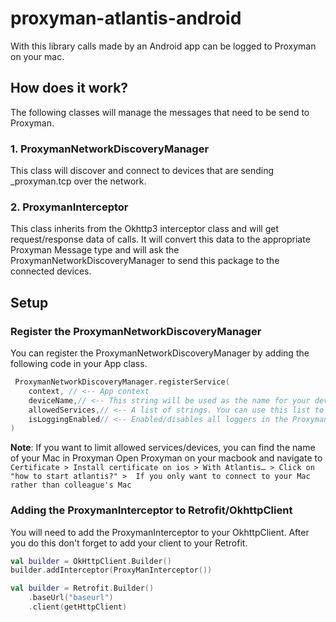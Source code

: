 # proxyman-atlantis-android
With this library calls made by an Android app can be logged to Proxyman on your mac.

## How does it work?

The following classes will manage the messages that need to be send to Proxyman.
### 1. ProxymanNetworkDiscoveryManager
This class will discover and connect to devices that are sending _proxyman.tcp over the network.

### 2. ProxymanInterceptor
This class inherits from the Okhttp3 interceptor class and will get request/response data of calls.
It will convert this data to the appropriate Proxyman Message type and will ask the ProxymanNetworkDiscoveryManager to send this package to the connected devices.

## Setup

### Register the ProxymanNetworkDiscoveryManager

You can register the ProxymanNetworkDiscoveryManager by adding the following code in your App class.

```kotlin
 ProxymanNetworkDiscoveryManager.registerService(
    context, // <-- App context
    deviceName,// <-- This string will be used as the name for your device in Proxyman. If you don't override it , it will try to create a name from your bluetooth name. You can check the logic in the Packages class.
    allowedServices,// <-- A list of strings. You can use this list to limit to which devices the ProxymanNetworkDiscoveryManager will connect. Something like "Mac book name.local".
    isLoggingEnabled// <-- Enabled/disables all loggers in the ProxymanNetworkDiscoveryManager.
)
```

**Note**: If you want to limit allowed services/devices, you can find the name of your Mac in Proxyman
Open Proxyman on your macbook and navigate to </br>
`Certificate > Install certificate on ios > With Atlantis… > Click on "how to start atlantis?" >  If you only want to connect to your Mac rather than colleague's Mac`


### Adding the ProxymanInterceptor to Retrofit/OkhttpClient

You will need to add the ProxymanInterceptor to your OkhttpClient.
After you do this don't forget to add your client to your Retrofit.

```kotlin
val builder = OkHttpClient.Builder()
builder.addInterceptor(ProxyManInterceptor())

val builder = Retrofit.Builder()
    .baseUrl("baseurl")
    .client(getHttpClient)
```






